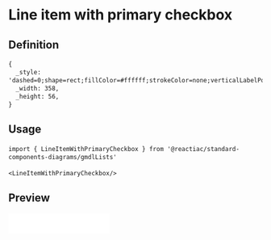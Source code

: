 # Line item with primary checkbox

## Definition

```
{
  _style: 'dashed=0;shape=rect;fillColor=#ffffff;strokeColor=none;verticalLabelPosition=middle;align=left;verticalAlign=middle;fontSize=15;spacingLeft=72;whiteSpace=wrap;html=1;',
  _width: 358,
  _height: 56,
}
```

## Usage

```
import { LineItemWithPrimaryCheckbox } from '@reactiac/standard-components-diagrams/gmdlLists'

<LineItemWithPrimaryCheckbox/>
```

## Preview

<img src="./line-item-with-primary-checkbox.png" width="200"/>
